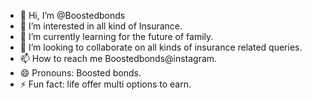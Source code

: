- 👋 Hi, I’m @Boostedbonds
- 👀 I’m interested in all kind of Insurance.
- 🌱 I’m currently learning for the future of family.
- 💞️ I’m looking to collaborate on all kinds of insurance related queries.
- 📫 How to reach me Boostedbonds@instagram.
- 😄 Pronouns: Boosted bonds.
- ⚡ Fun fact: life offer multi options to earn.

<!---
Boostedbonds/Boostedbonds is a ✨ special ✨ repository because its `README.md` (this file) appears on your GitHub profile.
You can click the Preview link to take a look at your changes.
--->
